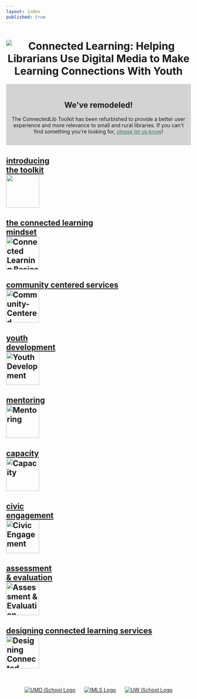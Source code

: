 ```yaml
---
layout: index
published: true
---
```


<!-- ICONS USED: 
  Party by Felix Westphal from the Noun Project https://thenounproject.com/search/?q=crowd&i=574842 
  partners by Cuby Design from the Noun Project https://thenounproject.com/search/?q=partner&i=1563350
  ConnectedLib Logo designed by Saba Kawas

-->

<!-- THIS IS THE LANDING PAGE CONTENT -->

<center><h1>
<img src="{{ site.baseurl }}/img/connectedlib_logo_slogan.png" alt="Connected Learning: Helping Librarians Use Digital Media to Make Learning Connections With Youth" /></h1>
</center>


<div style="margin-left:auto;margin-right:auto;background-color:lightgray;text-align:center; padding:15px;"><h2>We've remodeled!</h2>
<p>The ConnectedLib Toolkit has been refurbished to provide a better user experience and more relevance to small and rural libraries. If you can't find something you're looking for, <a href="https://forms.gle/yLe3gLzV4L23B6c29" style="color: #377a5e;">please let us know</a>!</p>
</div>

<div class="grid-container" style="margin-left:auto;margin-right:auto;">

 <div class="grid-item"><h2><a href="modules/introducing-the-toolkit/">
    <div>introducing<br/>the toolkit<br/><img src="{{ site.baseurl }}/img/moduleLogos/introducing-the-toolkit.png" width="90px" ALT=""/>
  </div></a></h2></div>

 <div class="grid-item"> <h2><a href="modules/basics/"><div>the connected learning<br/>mindset<br/>
 <img src="{{ site.baseurl }}/img/moduleLogos/basics.png" width="90px" ALT="Connected Learning Basics"/>
</div></a></h2></div>

<div class="grid-item"><h2> <a href="modules/community-centered/"><div>community centered services<br/>
 <img src="{{ site.baseurl }}/img/moduleLogos/community-centered.png" width="90px" ALT="Community-Centered Services"/>
</div></a></h2></div>

<div class="grid-item"><h2> <a href="modules/youth-development/"><div>youth<br/>development<br/>
 <img src="{{ site.baseurl }}/img/moduleLogos/youth-development.png" width="90px" ALT="Youth Development"/>
</div></a></h2></div>

<div class="grid-item"> <h2><a href="modules/mentoring/"><div>mentoring<br/>
 <img src="{{ site.baseurl }}/img/moduleLogos/mentoring.png" width="90px" ALT="Mentoring"/>
</div></a></h2></div>



<div class="grid-item"> <h2><a href="modules/capacity/"><div>capacity<br/>
 <img src="{{ site.baseurl }}/img/moduleLogos/capacity.png" width="90px" ALT="Capacity"/>
</div></a></h2></div>

<div class="grid-item"><h2> <a href="modules/civic-engagement/"><div>civic<br/>engagement<br/>
 <img src="{{ site.baseurl }}/img/moduleLogos/civic-engagement.png" width="90px" ALT="Civic Engagement"/>
</div></a></h2></div>

<div class="grid-item"> <h2><a href="modules/evaluation/"><div>assessment<br/>& evaluation<br/>
 <img src="{{ site.baseurl }}/img/moduleLogos/evaluation.png" width="90px" ALT="Assessment & Evaluation"/>
</div></a></h2></div>

<div class="grid-item"> <h2><a href="modules/designing-connected-learning-services/"><div>designing connected learning services<br/>
 <img src="{{ site.baseurl }}/img/moduleLogos/designing-connected-learning-services.png" width="90px" ALT="Designing Connected Learning Services"/>
</div></a></h2></div>


</div>



<center><div style="margin-top:50px;">
    <a href="https://ischool.umd.edu" target="_blank"><img src="{{site.baseurl}}/img/sponsorLogos/umd_ischool_logo_resized.jpg" ALT="UMD iSchool Logo"/></a>
    <a href="https://www.imls.gov" target="_blank"><img src="{{site.baseurl}}/img/sponsorLogos/imls_logo_resized.jpg" style="margin-left:20px;margin-right:20px;" ALT="IMLS Logo"/></a>
    <a href="https://ischool.uw.edu"><img src="{{site.baseurl}}/img/sponsorLogos/uw_ischool_logo_resized.png" ALT="UW iSchool Logo"/></a></div>



</center>